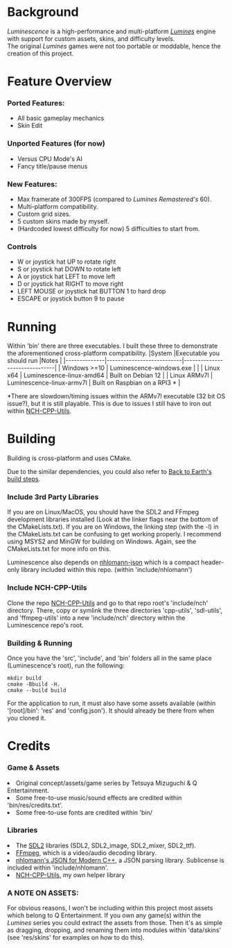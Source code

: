 # Background
<i>Luminescence</i> is a high-performance and multi-platform <a href="https://en.wikipedia.org/wiki/Lumines"><i>Lumines</i></a> engine with support for custom assets, skins, and difficulty levels.<br>
The original <i>Lumines</i> games were not too portable or moddable, hence the creation of this project.

# Feature Overview
### Ported Features:
- All basic gameplay mechanics
- Skin Edit

### Unported Features (for now)
- Versus CPU Mode's AI
- Fancy title/pause menus

### New Features:
- Max framerate of 300FPS (compared to <i>Lumines Remastered's</i> 60).
- Multi-platform compatibility.
- Custom grid sizes.
- 5 custom skins made by myself.
- (Hardcoded lowest difficulty for now) 5 difficulties to start from.

### Controls
- W or joystick hat UP to rotate right
- S or joystick hat DOWN to rotate left
- A or joystick hat LEFT to move left
- D or joystick hat RIGHT to move right
- LEFT MOUSE or joystick hat BUTTON 1 to hard drop
- ESCAPE or joystick button 9 to pause

# Running
Within 'bin' there are three executables. I built these three to demonstrate the aforementioned cross-platform compatibility.
|System        |Executable you should run  |Notes                          |
|--------------|---------------------------|-------------------------------|
| Windows >=10 | Luminescence-windows.exe  |                               |
| Linux x64    | Luminescence-linux-amd64  | Built on Debian 12            |
| Linux ARMv7l | Luminescence-linux-armv7l | Built on Raspbian on a RPI3 * |   

*There are slowdown/timing issues within the ARMv7l executable (32 bit OS issue?), but it is still playable. This is due to issues I still have to iron out within <a href="https://github.com/noahc606/nch-cpp-utils">NCH-CPP-Utils</a>.

# Building
Building is cross-platform and uses CMake.

Due to the similar dependencies, you could also refer to <a href="https://github.com/noahc606/Back-to-Earth">Back to Earth's build steps</a>.

### Include 3rd Party Libraries
If you are on Linux/MacOS, you should have the SDL2 and FFmpeg development libraries installed (Look at the linker flags near the bottom of the CMakeLists.txt). If you are on Windows, the linking step (with the -l) in the CMakeLists.txt can be confusing to get working properly. I recommend using MSYS2 and MinGW for building on Windows. Again, see the CMakeLists.txt for more info on this.

Luminescence also depends on <a href="https://github.com/nlohmann/json">nhlomann-json</a> which is a compact header-only library included within this repo. (within 'include/nhlomann')

### Include NCH-CPP-Utils
Clone the repo <a href="https://github.com/noahc606/nch-cpp-utils">NCH-CPP-Utils</a> and go to that repo root's 'include/nch' directory. There, copy or symlink the three directories 'cpp-utils', 'sdl-utils', and 'ffmpeg-utils' into a new 'include/nch' directory within the Luminescence repo's root.

### Building & Running
Once you have the 'src', 'include', and 'bin' folders all in the same place (Luminescence's root), run the following:
```
mkdir build
cmake -Bbuild -H.
cmake --build build
```

For the application to run, it must also have some assets available (within '[root]/bin': 'res' and 'config.json'). It should already be there from when you cloned it.

# Credits
### Game & Assets
<li>Original concept/assets/game series by Tetsuya Mizuguchi & Q Entertainment.</li>
<li>Some free-to-use music/sound effects are credited within 'bin/res/credits.txt'.</li>
<li>Some free-to-use fonts are credited within 'bin/ </li>

### Libraries
<li>The <a href="https://www.libsdl.org/">SDL2</a> libraries (SDL2, SDL2_image, SDL2_mixer, SDL2_ttf).</li>
<li><a href="https://ffmpeg.org/">FFmpeg</a>, which is a video/audio decoding library.</li>
<li><a href="https://github.com/nlohmann/json">nhlomann's JSON for Modern C++</a>, a JSON parsing library. Sublicense is included within 'include/nhlomann'.</li>
<li><a href="https://github.com/noahc606/nch-cpp-utils">NCH-CPP-Utils</a>, my own helper library</li>

### A NOTE ON ASSETS:
For obvious reasons, I won't be including within this project most assets which belong to Q Entertainment. If you own any game(s) within the <i>Lumines</i> series you could extract the assets from those. Then it's as simple as dragging, dropping, and renaming them into modules within 'data/skins' (see 'res/skins' for examples on how to do this).